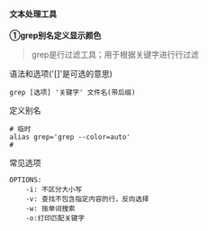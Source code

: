 #### 文本处理工具

**①grep别名定义显示颜色**

> grep是行过滤工具；用于根据关键字进行行过滤

语法和选项('[]'是可选的意思)

```shell
grep [选项] '关键字' 文件名(带后缀)
```

定义别名

```shell
# 临时
alias grep='grep --color=auto'
# 
```



常见选项

```shell
OPTIONS: 
    -i: 不区分大小写
    -v: 查找不包含指定内容的行，反向选择
    -w: 按单词搜索
    -o:打印匹配关键字
    

```

